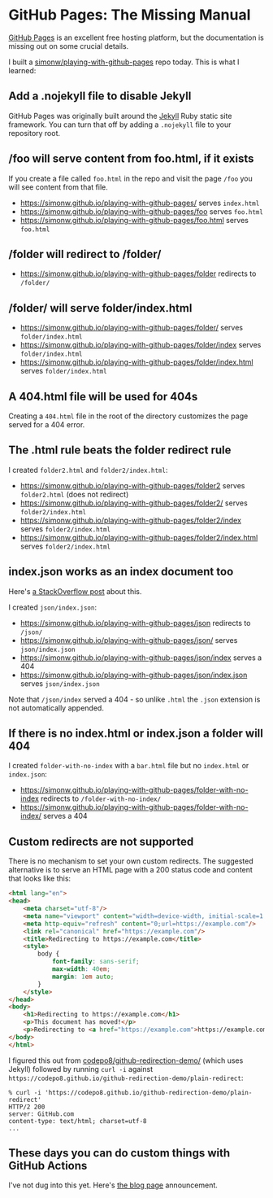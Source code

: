 # GitHub Pages: The Missing Manual

[GitHub Pages](https://pages.github.com/) is an excellent free hosting platform, but the documentation is missing out on some crucial details.

I built a [simonw/playing-with-github-pages](https://github.com/simonw/playing-with-github-pages) repo today. This is what I learned:

## Add a .nojekyll file to disable Jekyll

GitHub Pages was originally built around the [Jekyll](https://jekyllrb.com/) Ruby static site framework. You can turn that off by adding a `.nojekyll` file to your repository root.

## /foo will serve content from foo.html, if it exists

If you create a file called `foo.html` in the repo and visit the page `/foo` you will see content from that file.

- https://simonw.github.io/playing-with-github-pages/ serves `index.html`
- https://simonw.github.io/playing-with-github-pages/foo serves `foo.html`
- https://simonw.github.io/playing-with-github-pages/foo.html serves `foo.html`

## /folder will redirect to /folder/

- https://simonw.github.io/playing-with-github-pages/folder redirects to `/folder/`

## /folder/ will serve folder/index.html

- https://simonw.github.io/playing-with-github-pages/folder/ serves `folder/index.html`
- https://simonw.github.io/playing-with-github-pages/folder/index serves `folder/index.html`
- https://simonw.github.io/playing-with-github-pages/folder/index.html serves `folder/index.html`

## A 404.html file will be used for 404s

Creating a `404.html` file in the root of the directory customizes the page served for a 404 error.

## The .html rule beats the folder redirect rule

I created `folder2.html` and `folder2/index.html`:

- https://simonw.github.io/playing-with-github-pages/folder2 serves `folder2.html` (does not redirect)
- https://simonw.github.io/playing-with-github-pages/folder2/ serves `folder2/index.html`
- https://simonw.github.io/playing-with-github-pages/folder2/index serves `folder2/index.html`
- https://simonw.github.io/playing-with-github-pages/folder2/index.html serves `folder2/index.html`

## index.json works as an index document too

Here's [a StackOverflow post](https://stackoverflow.com/questions/39199042/serve-json-data-from-github-pages/50667394#50667394) about this.

I created `json/index.json`:

- https://simonw.github.io/playing-with-github-pages/json redirects to `/json/`
- https://simonw.github.io/playing-with-github-pages/json/ serves `json/index.json`
- https://simonw.github.io/playing-with-github-pages/json/index serves a 404
- https://simonw.github.io/playing-with-github-pages/json/index.json serves `json/index.json`

Note that `/json/index` served a 404 - so unlike `.html` the `.json` extension is not automatically appended.

## If there is no index.html or index.json a folder will 404

I created `folder-with-no-index` with a `bar.html` file but no `index.html` or `index.json`:

- https://simonw.github.io/playing-with-github-pages/folder-with-no-index redirects to `/folder-with-no-index/`
- https://simonw.github.io/playing-with-github-pages/folder-with-no-index/ serves a 404

## Custom redirects are not supported

There is no mechanism to set your own custom redirects. The suggested alternative is to serve an HTML page with a 200 status code and content that looks like this:

```html
<html lang="en">
<head>
    <meta charset="utf-8"/>
    <meta name="viewport" content="width=device-width, initial-scale=1.0">
    <meta http-equiv="refresh" content="0;url=https://example.com"/>
    <link rel="canonical" href="https://example.com"/>
    <title>Redirecting to https://example.com</title>
    <style>
        body {
            font-family: sans-serif;
            max-width: 40em;
            margin: 1em auto;
        }
    </style>
</head>
<body>
    <h1>Redirecting to https://example.com</h1>
    <p>This document has moved!</p>
    <p>Redirecting to <a href="https://example.com">https://example.com</a> in 0 seconds.</p>
</body>
</html>
```

I figured this out from [codepo8/github-redirection-demo/](https://github.com/codepo8/github-redirection-demo/) (which uses Jekyll) followed by running `curl -i` against `https://codepo8.github.io/github-redirection-demo/plain-redirect`:

```
% curl -i 'https://codepo8.github.io/github-redirection-demo/plain-redirect'
HTTP/2 200 
server: GitHub.com
content-type: text/html; charset=utf-8
...
```
## These days you can do custom things with GitHub Actions

I've not dug into this yet. Here's [the blog page](https://github.blog/2022-08-10-github-pages-now-uses-actions-by-default/) announcement.
